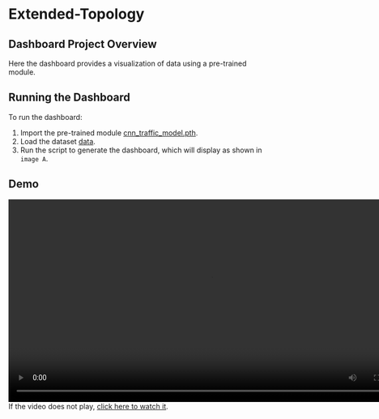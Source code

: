 # Extended-Topology

## Dashboard Project Overview
Here the dashboard provides a visualization of data using a pre-trained module.

## Running the Dashboard
To run the dashboard:
1. Import the pre-trained module [cnn_traffic_model.pth](model/cnn_traffic_model.pth).
2. Load the dataset [data](data/packets_per_sec_analysis.csv).
3. Run the script to generate the dashboard, which will display as shown in `image A`.

## Demo
<video src="vedio/vedio.mp4" controls width="800"></video>
If the video does not play, [click here to watch it](vedio/vedio.mp4).
